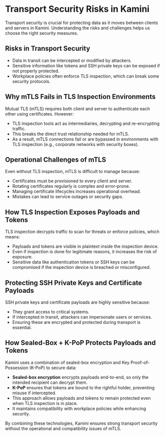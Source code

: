 # Transport Security Risks in Kamini

Transport security is crucial for protecting data as it moves between clients and servers in Kamini. Understanding the risks and challenges helps us choose the right security measures.

## Risks in Transport Security

- Data in transit can be intercepted or modified by attackers.
- Sensitive information like tokens and SSH private keys can be exposed if not properly protected.
- Workplace policies often enforce TLS inspection, which can break some security protocols.

## Why mTLS Fails in TLS Inspection Environments

Mutual TLS (mTLS) requires both client and server to authenticate each other using certificates. However:

- TLS inspection tools act as intermediaries, decrypting and re-encrypting traffic.
- This breaks the direct trust relationship needed for mTLS.
- As a result, mTLS connections fail or are bypassed in environments with TLS inspection (e.g., corporate networks with security boxes).

## Operational Challenges of mTLS

Even without TLS inspection, mTLS is difficult to manage because:

- Certificates must be provisioned to every client and server.
- Rotating certificates regularly is complex and error-prone.
- Managing certificate lifecycles increases operational overhead.
- Mistakes can lead to service outages or security gaps.

## How TLS Inspection Exposes Payloads and Tokens

TLS inspection decrypts traffic to scan for threats or enforce policies, which means:

- Payloads and tokens are visible in plaintext inside the inspection device.
- Even if inspection is done for legitimate reasons, it increases the risk of exposure.
- Sensitive data like authentication tokens or SSH keys can be compromised if the inspection device is breached or misconfigured.

## Protecting SSH Private Keys and Certificate Payloads

SSH private keys and certificate payloads are highly sensitive because:

- They grant access to critical systems.
- If intercepted in transit, attackers can impersonate users or services.
- Ensuring these are encrypted and protected during transport is essential.

## How Sealed-Box + K-PoP Protects Payloads and Tokens

Kamini uses a combination of sealed-box encryption and Key Proof-of-Possession (K-PoP) to secure data:

- **Sealed-box encryption** encrypts payloads end-to-end, so only the intended recipient can decrypt them.
- **K-PoP** ensures that tokens are bound to the rightful holder, preventing misuse if intercepted.
- This approach allows payloads and tokens to remain protected even when TLS inspection is in place.
- It maintains compatibility with workplace policies while enhancing security.

By combining these technologies, Kamini ensures strong transport security without the operational and compatibility issues of mTLS.
